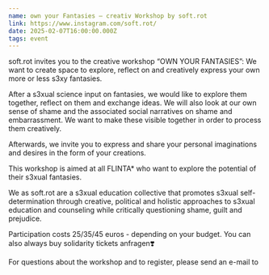 ```yaml
---
name: own your Fantasies – creativ Workshop by soft.rot
link: https://www.instagram.com/soft.rot/
date: 2025-02-07T16:00:00.000Z
tags: event
---
```

soft.rot invites you to the creative workshop “OWN YOUR FANTASIES”: We want to create space to explore, reflect on and creatively express your own more or less s3xy fantasies.

After a s3xual science input on fantasies, we would like to explore them together, reflect on them and exchange ideas. We will also look at our own sense of shame and the associated social narratives on shame and embarrassment. We want to make these visible together in order to process them creatively.

Afterwards, we invite you to express and share your personal imaginations and desires in the form of your creations.

This workshop is aimed at all FLINTA* who want to explore the potential of their s3xual fantasies.

We as soft.rot are a s3xual education collective that promotes s3xual self-determination through creative, political and holistic approaches to s3xual education and counseling while critically questioning shame, guilt and prejudice.

Participation costs 25/35/45 euros - depending on your budget. You can also always buy solidarity tickets anfragen❣️

For questions about the workshop and to register, please send an e-mail to
